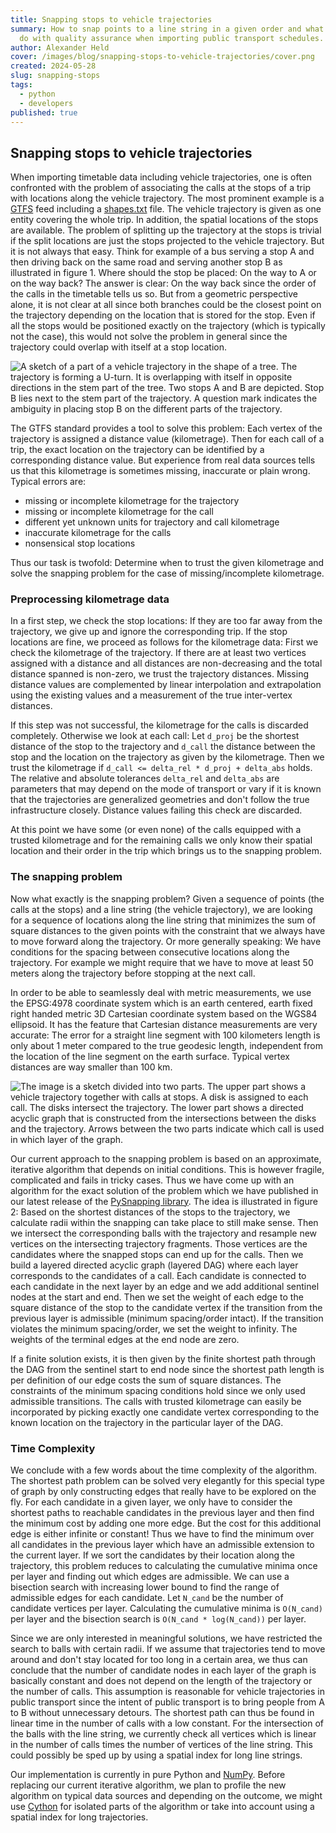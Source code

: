 ```yaml
---
title: Snapping stops to vehicle trajectories
summary: How to snap points to a line string in a given order and what it has to
  do with quality assurance when importing public transport schedules.
author: Alexander Held
cover: /images/blog/snapping-stops-to-vehicle-trajectories/cover.png
created: 2024-05-28
slug: snapping-stops
tags:
  - python
  - developers
published: true
---
```

## Snapping stops to vehicle trajectories

When importing timetable data including vehicle trajectories, one is often confronted with the problem of associating the calls at the stops of a trip with locations along the vehicle trajectory. The most prominent example is a [GTFS](https://gtfs.org/) feed including a [shapes.txt](https://gtfs.org/schedule/reference/#shapestxt) file. The vehicle trajectory is given as one entity covering the whole trip. In addition, the spatial locations of the stops are available. The problem of splitting up the trajectory at the stops is trivial if the split locations are just the stops projected to the vehicle trajectory. But it is not always that easy. Think for example of a bus serving a stop A and then driving back on the same road and serving another stop B as illustrated in figure 1. Where should the stop be placed: On the way to A or on the way back? The answer is clear: On the way back since the order of the calls in the timetable tells us so. But from a geometric perspective alone, it is not clear at all since both branches could be the closest point on the trajectory depending on the location that is stored for the stop. Even if all the stops would be positioned exactly on the trajectory (which is typically not the case), this would not solve the problem in general since the trajectory could overlap with itself at a stop location.

![A sketch of a part of a vehicle trajectory in the shape of a tree. The trajectory is forming a U-turn. It is overlapping with itself in opposite directions in the stem part of the tree. Two stops A and B are depicted. Stop B lies next to the stem part of the trajectory. A question mark indicates the ambiguity in placing stop B on the different parts of the trajectory.](/images/blog/snapping-stops-to-vehicle-trajectories/snap_a_b.png "Figure 1: An illustration of the problem of snapping a stop to different branches of a trajectory.")

The GTFS standard provides a tool to solve this problem: Each vertex of the trajectory is assigned a distance value (kilometrage). Then for each call of a trip, the exact location on the trajectory can be identified by a corresponding distance value. But experience from real data sources tells us that this kilometrage is sometimes missing, inaccurate or plain wrong. Typical errors are:

* missing or incomplete kilometrage for the trajectory
* missing or incomplete kilometrage for the call 
* different yet unknown units for trajectory and call kilometrage
* inaccurate kilometrage for the calls
* nonsensical stop locations

Thus our task is twofold: Determine when to trust the given kilometrage and solve the snapping problem for the case of missing/incomplete kilometrage.

### Preprocessing kilometrage data

In a first step, we check the stop locations: If they are too far away from the trajectory, we give up and ignore the corresponding trip. If the stop locations are fine, we proceed as follows for the kilometrage data: First we check the kilometrage of the trajectory. If there are at least two vertices assigned with a distance and all distances are non-decreasing and the total distance spanned is non-zero, we trust the trajectory distances. Missing distance values are complemented by linear interpolation and extrapolation using the existing values and a measurement of the true inter-vertex distances.

If this step was not successful, the kilometrage for the calls is discarded completely. Otherwise we look at each call: Let `d_proj` be the shortest distance of the stop to the trajectory and `d_call` the distance between the stop and the location on the trajectory as given by the kilometrage. Then we trust the kilometrage if `d_call <= delta_rel * d_proj + delta_abs` holds. The relative and absolute tolerances `delta_rel` and `delta_abs` are parameters that may depend on the mode of transport or vary if it is known that the trajectories are generalized geometries and don't follow the true infrastructure closely. Distance values failing this check are discarded.

At this point we have some (or even none) of the calls equipped with a trusted kilometrage and for the remaining calls we only know their spatial location and their order in the trip which brings us to the snapping problem.

### The snapping problem

Now what exactly is the snapping problem? Given a sequence of points (the calls at the stops) and a line string (the vehicle trajectory), we are looking for a sequence of locations along the line string that minimizes the sum of square distances to the given points with the constraint that we always have to move forward along the trajectory. Or more generally speaking: We have conditions for the spacing between consecutive locations along the trajectory. For example we might require that we have to move at least 50 meters along the trajectory before stopping at the next call.

In order to be able to seamlessly deal with metric measurements, we use the EPSG:4978 coordinate system which is an earth centered, earth fixed right handed metric 3D Cartesian coordinate system based on the WGS84 ellipsoid. It has the feature that Cartesian distance measurements are very accurate: The error for a straight line segment with 100 kilometers length is only about 1 meter compared to the true geodesic length, independent from the location of the line segment on the earth surface. Typical vertex distances are way smaller than 100 km.

![The image is a sketch divided into two parts. The upper part shows a vehicle trajectory together with calls at stops. A disk is assigned to each call. The disks intersect the trajectory. The lower part shows a directed acyclic graph that is constructed from the intersections between the disks and the trajectory. Arrows between the two parts indicate which call is used in which layer of the graph.](/images/blog/snapping-stops-to-vehicle-trajectories/dag_routing_downsampled.png "Figure 2: An illustration of the exact algorithm to solve the snapping problem.")

Our current approach to the snapping problem is based on an approximate, iterative algorithm that depends on initial conditions. This is however fragile, complicated and fails in tricky cases. Thus we have come up with an algorithm for the exact solution of the problem which we have published in our latest release of the [PySnapping library](https://github.com/geops/pysnapping). The idea is illustrated in figure 2: Based on the shortest distances of the stops to the trajectory, we calculate radii within the snapping can take place to still make sense. Then we intersect the corresponding balls with the trajectory and resample new vertices on the intersecting trajectory fragments. Those vertices are the candidates where the snapped stops can end up for the calls. Then we build a layered directed acyclic graph (layered DAG) where each layer corresponds to the candidates of a call. Each candidate is connected to each candidate in the next layer by an edge and we add additional sentinel nodes at the start and end. Then we set the weight of each edge to the square distance of the stop to the candidate vertex if the transition from the previous layer is admissible (minimum spacing/order intact). If the transition violates the minimum spacing/order, we set the weight to infinity. The weights of the terminal edges at the end node are zero.

If a finite solution exists, it is then given by the finite shortest path through the DAG from the sentinel start to end node since the shortest path length is per definition of our edge costs the sum of square distances. The constraints of the minimum spacing conditions hold since we only used admissible transitions. The calls with trusted kilometrage can easily be incorporated by picking exactly one candidate vertex corresponding to the known location on the trajectory in the particular layer of the DAG.

### Time Complexity

We conclude with a few words about the time complexity of the algorithm. The shortest path problem can be solved very elegantly for this special type of graph by only constructing edges that really have to be explored on the fly. For each candidate in a given layer, we only have to consider the shortest paths to reachable candidates in the previous layer and then find the minimum cost by adding one more edge. But the cost for this additional edge is either infinite or constant! Thus we have to find the minimum over all candidates in the previous layer which have an admissible extension to the current layer. If we sort the candidates by their location along the trajectory, this problem reduces to calculating the cumulative minima once per layer and finding out which edges are admissible. We can use a bisection search with increasing lower bound to find the range of admissible edges for each candidate. Let `N_cand` be the number of candidate vertices per layer. Calculating the cumulative minima is `O(N_cand)` per layer and the bisection search is `O(N_cand * log(N_cand))` per layer.

Since we are only interested in meaningful solutions, we have restricted the search to balls with certain radii. If we assume that trajectories tend to move around and don't stay located for too long in a certain area, we thus can conclude that the number of candidate nodes in each layer of the graph is basically constant and does not depend on the length of the trajectory or the number of calls. This assumption is reasonable for vehicle trajectories in public transport since the intent of public transport is to bring people from A to B without unnecessary detours. The shortest path can thus be found in linear time in the number of calls with a low constant. For the intersection of the balls with the line string, we currently check all vertices which is linear in the number of calls times the number of vertices of the line string. This could possibly be sped up by using a spatial index for long line strings.

Our implementation is currently in pure Python and [NumPy](https://numpy.org/). Before replacing our current iterative algorithm, we plan to profile the new algorithm on typical data sources and depending on the outcome, we might use [Cython](https://cython.org/) for isolated parts of the algorithm or take into account using a spatial index for long trajectories.